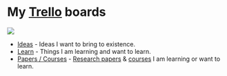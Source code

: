 # My [Trello](https://trello.com/nikivi) boards

![](https://i.imgur.com/XdA91r1.png)

- [Ideas](https://trello.com/b/alB1ryRP) - Ideas I want to bring to existence.
- [Learn](https://trello.com/b/cu32qF3q) - Things I am learning and want to learn.
- [Papers / Courses](https://trello.com/b/EKl1Ie3q) - [Research papers](../research-papers/research-papers.md) & [courses](../courses/courses.md) I am learning or want to learn.
